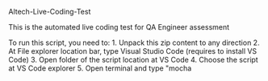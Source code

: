 Altech-Live-Coding-Test

This is the automated live coding test for QA Engineer assessment

To run this script, you need to: 1. Unpack this zip content to any direction 2. At File explorer location bar, type Visual Studio Code (requires to install VS Code) 3. Open folder of the script location at VS Code 4. Choose the script at VS Code explorer 5. Open terminal and type "mocha <script filename>.js
